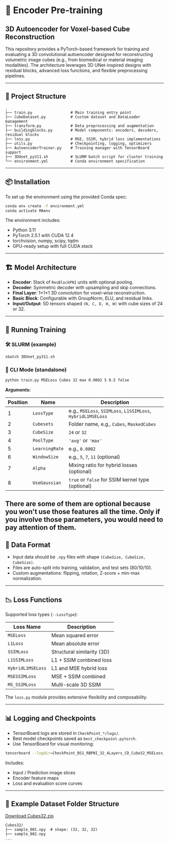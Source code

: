 # 🧠 Encoder Pre-training 
## 3D Autoencoder for Voxel-based Cube Reconstruction

This repository provides a PyTorch-based framework for training and evaluating a 3D convolutional autoencoder designed for reconstructing volumetric image cubes (e.g., from biomedical or material imaging modalities). The architecture leverages 3D UNet-inspired designs with residual blocks, advanced loss functions, and flexible preprocessing pipelines.

---

## 📁 Project Structure

```
.
├── train.py                 # Main training entry point
├── CubeDataset.py           # Custom dataset and DataLoader management
├── transform.py             # Data preprocessing and augmentation
├── buildingblocks.py        # Model components: encoders, decoders, residual blocks
├── loss.py                  # MSE, SSIM, hybrid loss implementations
├── utils.py                 # Checkpointing, logging, optimizers
├── AutoencoderTrainer.py    # Training manager with TensorBoard support
├── 3DUnet_py311.sh          # SLURM batch script for cluster training
└── environment.yml          # Conda environment specification
```

---

## 📦 Installation

To set up the environment using the provided Conda spec:

```bash
conda env create -f environment.yml
conda activate MAenv
```

The environment includes:

* Python 3.11
* PyTorch 2.5.1 with CUDA 12.4
* torchvision, numpy, scipy, tqdm
* GPU-ready setup with full CUDA stack

---

## 🏗️ Model Architecture

* **Encoder**: Stack of `ResBlockPNI` units with optional pooling.
* **Decoder**: Symmetric decoder with upsampling and skip connections.
* **Final Layer**: 1×1×1 3D convolution for voxel-wise reconstruction.
* **Basic Block**: Configurable with GroupNorm, ELU, and residual links.
* **Input/Output**: 5D tensors shaped `(N, C, D, H, W)` with cube sizes of 24 or 32.

---

## 🧪 Running Training

### 🛠️ SLURM (example)

```bash
sbatch 3DUnet_py311.sh
```

### 🧪 CLI Mode (standalone)

```bash
python train.py MSELoss Cubes 32 max 0.0002 5 0.5 false
```

**Arguments:**

| Position | Name           | Description                                                  |
| -------- | -------------- |--------------------------------------------------------------|
| 1        | `LossType`     | e.g., `MSELoss`, `SSIMLoss`, `L1SSIMLoss`, `HybridL1MSELoss` |
| 2        | `Cubesets`     | Folder name, e.g., `Cubes`, `MaskedCubes`                    |
| 3        | `CubeSize`     | `24` or `32`                                                 |
| 4        | `PoolType`     | `'avg'` or `'max'`                                           |
| 5        | `LearningRate` | e.g., `0.0002`                                               |
| 6        | `WindowSize`   | e.g., `5`, `7`, `11` (optional)                                         |
| 7        | `Alpha`        | Mixing ratio for hybrid losses (optional)                    |
| 8        | `UseGaussian`  | `true` or `false` for SSIM kernel type (optional)                       |

**There are some of them are optional because you won't use those features all the time.
Only if you involve those parameters, you would need to pay attention of them.**
---

## 🧠 Data Format

* Input data should be `.npy` files with shape `(CubeSize, CubeSize, CubeSize)`.
* Files are auto-split into training, validation, and test sets (80/10/10).
* Custom augmentations: flipping, rotation, Z-score + min-max normalization.

---

## 📉 Loss Functions

Supported loss types (`--LossType`):

| Loss Name         | Description                |
| ----------------- | -------------------------- |
| `MSELoss`         | Mean squared error         |
| `L1Loss`          | Mean absolute error        |
| `SSIMLoss`        | Structural similarity (3D) |
| `L1SSIMLoss`      | L1 + SSIM combined loss    |
| `HybridL1MSELoss` | L1 and MSE hybrid loss     |
| `MSESSIMLoss`     | MSE + SSIM combined        |
| `MS_SSIMLoss`     | Multi-scale 3D SSIM        |

The `loss.py` module provides extensive flexibility and composability.

---

## 📊 Logging and Checkpoints

* TensorBoard logs are stored in `CheckPoint_*/logs/`.
* Best model checkpoints saved as `best_checkpoint.pytorch`.
* Use TensorBoard for visual monitoring:

```bash
tensorboard --logdir=CheckPoint_BS1_RBPNI_32_4Layers_CD_Cube32_MSELoss_LR2e-4/logs
```

Includes:

* Input / Prediction image slices
* Encoder feature maps
* Loss and evaluation score curves

---

## 🧪 Example Dataset Folder Structure

[Download Cubes32.zip]()
```
Cubes32/
├── sample_001.npy  # shape: (32, 32, 32)
├── sample_002.npy
...
```